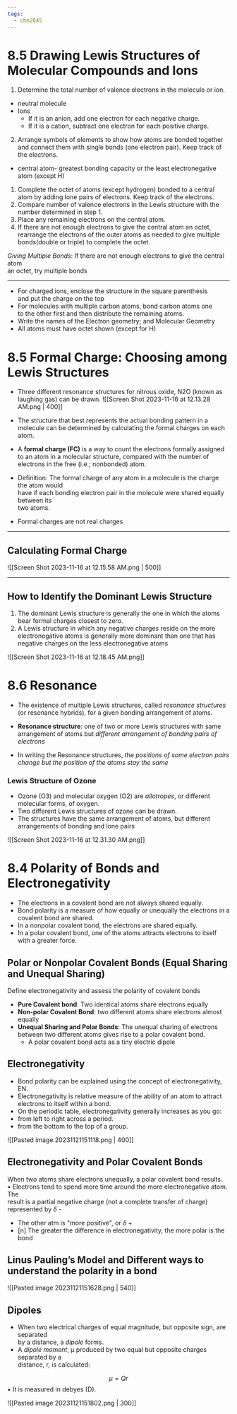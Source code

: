 ```yaml
---
tags:
  - chm2045
---
```



# 8.5 Drawing Lewis Structures of Molecular Compounds and Ions

1. Determine the total number of valence electrons in the molecule or ion.  
- neutral molecule  
- Ions  
	- If it is an anion, add one electron for each negative charge.  
	- If it is a cation, subtract one electron for each positive charge.  

2. Arrange symbols of elements to show how atoms are bonded together and connect them with  single bonds (one electron pair). Keep track of the electrons.  
- central atom- greatest bonding capacity or the least electronegative atom (except H)  

1. Complete the octet of atoms (except hydrogen) bonded to a central atom by adding lone pairs of electrons. Keep track of the electrons.  
2. Compare number of valence electrons in the Lewis structure with the number determined in step 1.  
3. Place any remaining electrons on the central atom.  
4. If there are not enough electrons to give the central atom an octet, rearrange the electrons of  the outer atoms as needed to give multiple bonds(double or triple) to complete the octet.

_Giving Multiple Bonds_: If there are not enough electrons to give the central atom  
an octet, try multiple bonds

---
- For charged ions, enclose the structure in the square parenthesis  
and put the charge on the top  
- For molecules with multiple carbon atoms, bond carbon atoms one  
to the other first and then distribute the remaining atoms.  
- Write the names of the Electron geometry; and Molecular Geometry  
- All atoms must have octet shown (except for H)

# 8.5 Formal Charge: Choosing among Lewis Structures

- Three different resonance structures for nitrous oxide, N2O (known as laughing gas) can be drawn.
![[Screen Shot 2023-11-16 at 12.13.28 AM.png | 400]]

- The structure that best represents the actual bonding pattern in a molecule can be determined by calculating the formal charges on each atom.  
- A **formal charge (FC)** is a way to count the electrons formally assigned to an atom in a molecular structure, compared with the number of electrons in the free (i.e.; nonbonded) atom.  
- Definition: The formal charge of any atom in a molecule is the charge the atom would  
have if each bonding electron pair in the molecule were shared equally between its  
two atoms.  
- Formal charges are not real charges

---
## Calculating Formal Charge


![[Screen Shot 2023-11-16 at 12.15.58 AM.png |  500]]

___
## How to Identify the Dominant Lewis Structure  
1) The dominant Lewis structure is generally the one in which the atoms bear formal charges closest to zero.  
2) A Lewis structure in which any negative charges reside on the more electronegative atoms is generally more dominant than one that has negative charges on the less electronegative atoms

![[Screen Shot 2023-11-16 at 12.18.45 AM.png]]

# 8.6 Resonance

- The existence of multiple Lewis structures, called _resonance structures_ (or resonance hybrids), for a given bonding arrangement of atoms.  

- **Resonance structure**: one of two or more Lewis structures with same arrangement of atoms but _different arrangement of bonding pairs of electrons_  
- In writing the Resonance structures, the _positions of some electron pairs change but the position of the atoms stay the same_

### Lewis Structure of Ozone  

- Ozone (O3) and molecular oxygen (O2) are _allotropes_, or different molecular forms, of oxygen.  
- Two different Lewis structures of ozone can be drawn.  
- The structures have the same arrangement of atoms, but different arrangements of bonding and lone pairs

![[Screen Shot 2023-11-16 at 12.31.30 AM.png]]

# 8.4 Polarity of Bonds and Electronegativity

- The electrons in a covalent bond are not always shared equally.  
- Bond polarity is a measure of how equally or unequally the electrons in a covalent bond are shared.  
- In a nonpolar covalent bond, the electrons are shared equally.  
- In a polar covalent bond, one of the atoms attracts electrons to itself with a greater force.

## Polar or Nonpolar Covalent Bonds (Equal Sharing and Unequal Sharing)

Define electronegativity and assess the polarity of covalent bonds  
- **Pure Covalent bond**: Two identical atoms share electrons equally  
- **Non-polar Covalent Bond**: two different atoms share electrons almost equally  
- **Unequal Sharing and Polar Bonds**: The unequal sharing of electrons between two different atoms gives rise to a polar covalent bond.  
	 - A polar covalent bond acts as a tiny electric dipole


## Electronegativity  
- Bond polarity can be explained using the concept of electronegativity, EN.  
- Electronegativity is relative measure of the ability of an atom to attract electrons to itself within a bond.  
- On the periodic table, electronegativity generally increases as you go:  
- from left to right across a period.  
- from the bottom to the top of a group.  

![[Pasted image 20231121151118.png | 400]]


## Electronegativity and Polar Covalent Bonds


When two atoms share electrons unequally, a polar covalent bond results.  
• Electrons tend to spend more time around the more electronegative atom. The  
result is a partial negative charge (not a complete transfer of charge) represented by $\delta$ -
- The other atm is "more positive", or $\delta$ +
- [n] The greater the difference in electronegativity, the more polar is the bond

## Linus Pauling’s Model and Different ways to understand the polarity in a bond


![[Pasted image 20231121151628.png | 540]]


## Dipoles


- When two electrical charges of equal magnitude, but opposite sign, are separated  
by a distance, a _dipole_ forms.  
- A _dipole moment_, μ produced by two equal but opposite charges separated by a  
distance, r, is calculated:  

$$\mu = Qr$$
• It is measured in debyes (D).

![[Pasted image 20231121151802.png | 300]]